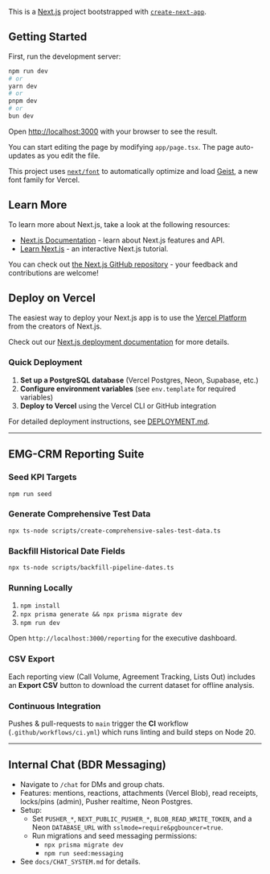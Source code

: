 This is a [Next.js](https://nextjs.org) project bootstrapped with [`create-next-app`](https://nextjs.org/docs/app/api-reference/cli/create-next-app).

## Getting Started

First, run the development server:

```bash
npm run dev
# or
yarn dev
# or
pnpm dev
# or
bun dev
```

Open [http://localhost:3000](http://localhost:3000) with your browser to see the result.

You can start editing the page by modifying `app/page.tsx`. The page auto-updates as you edit the file.

This project uses [`next/font`](https://nextjs.org/docs/app/building-your-application/optimizing/fonts) to automatically optimize and load [Geist](https://vercel.com/font), a new font family for Vercel.

## Learn More

To learn more about Next.js, take a look at the following resources:

- [Next.js Documentation](https://nextjs.org/docs) - learn about Next.js features and API.
- [Learn Next.js](https://nextjs.org/learn) - an interactive Next.js tutorial.

You can check out [the Next.js GitHub repository](https://github.com/vercel/next.js) - your feedback and contributions are welcome!

## Deploy on Vercel

The easiest way to deploy your Next.js app is to use the [Vercel Platform](https://vercel.com/new?utm_medium=default-template&filter=next.js&utm_source=create-next-app&utm_campaign=create-next-app-readme) from the creators of Next.js.

Check out our [Next.js deployment documentation](https://nextjs.org/docs/app/building-your-application/deploying) for more details.

### Quick Deployment

1. **Set up a PostgreSQL database** (Vercel Postgres, Neon, Supabase, etc.)
2. **Configure environment variables** (see `env.template` for required variables)
3. **Deploy to Vercel** using the Vercel CLI or GitHub integration

For detailed deployment instructions, see [DEPLOYMENT.md](./DEPLOYMENT.md).

---

## EMG-CRM Reporting Suite

### Seed KPI Targets

```
npm run seed
```

### Generate Comprehensive Test Data

```
npx ts-node scripts/create-comprehensive-sales-test-data.ts
```

### Backfill Historical Date Fields

```
npx ts-node scripts/backfill-pipeline-dates.ts
```

### Running Locally

1. `npm install`
2. `npx prisma generate && npx prisma migrate dev`
3. `npm run dev`

Open `http://localhost:3000/reporting` for the executive dashboard.

### CSV Export

Each reporting view (Call Volume, Agreement Tracking, Lists Out) includes an **Export CSV** button to download the current dataset for offline analysis.

### Continuous Integration

Pushes & pull-requests to `main` trigger the **CI** workflow (`.github/workflows/ci.yml`) which runs linting and build steps on Node 20.

---

## Internal Chat (BDR Messaging)

- Navigate to `/chat` for DMs and group chats.
- Features: mentions, reactions, attachments (Vercel Blob), read receipts, locks/pins (admin), Pusher realtime, Neon Postgres.
- Setup:
  - Set `PUSHER_*`, `NEXT_PUBLIC_PUSHER_*`, `BLOB_READ_WRITE_TOKEN`, and a Neon `DATABASE_URL` with `sslmode=require&pgbouncer=true`.
  - Run migrations and seed messaging permissions:
    - `npx prisma migrate dev`
    - `npm run seed:messaging`
- See `docs/CHAT_SYSTEM.md` for details.
